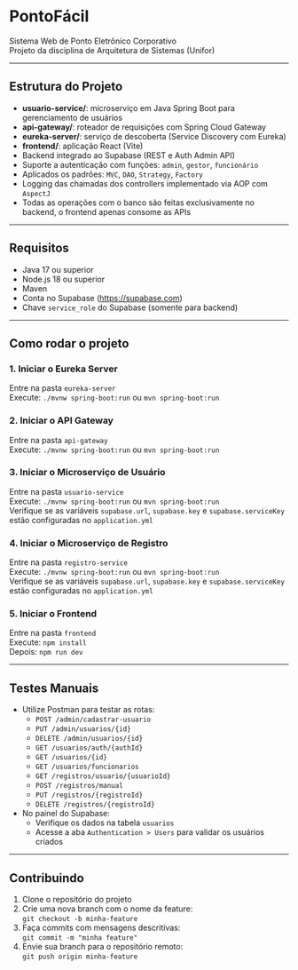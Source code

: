 # PontoFácil

Sistema Web de Ponto Eletrônico Corporativo  
Projeto da disciplina de Arquitetura de Sistemas (Unifor)

---

## Estrutura do Projeto

- **usuario-service/**: microserviço em Java Spring Boot para gerenciamento de usuários  
- **api-gateway/**: roteador de requisições com Spring Cloud Gateway  
- **eureka-server/**: serviço de descoberta (Service Discovery com Eureka)  
- **frontend/**: aplicação React (Vite)  
- Backend integrado ao Supabase (REST e Auth Admin API)  
- Suporte a autenticação com funções: `admin`, `gestor`, `funcionário`  
- Aplicados os padrões: `MVC`, `DAO`, `Strategy`, `Factory`
- Logging das chamadas dos controllers implementado via AOP com `AspectJ`
- Todas as operações com o banco são feitas exclusivamente no backend, o frontend apenas consome as APIs

---

## Requisitos

- Java 17 ou superior  
- Node.js 18 ou superior  
- Maven  
- Conta no Supabase (https://supabase.com)  
- Chave `service_role` do Supabase (somente para backend)

---

## Como rodar o projeto

### 1. Iniciar o Eureka Server

Entre na pasta `eureka-server`  
Execute: `./mvnw spring-boot:run` ou `mvn spring-boot:run`

### 2. Iniciar o API Gateway

Entre na pasta `api-gateway`  
Execute: `./mvnw spring-boot:run` ou `mvn spring-boot:run`

### 3. Iniciar o Microserviço de Usuário

Entre na pasta `usuario-service`  
Execute: `./mvnw spring-boot:run` ou `mvn spring-boot:run`  
Verifique se as variáveis `supabase.url`, `supabase.key` e `supabase.serviceKey` estão configuradas no `application.yml`

### 4. Iniciar o Microserviço de Registro

Entre na pasta `registro-service`  
Execute: `./mvnw spring-boot:run` ou `mvn spring-boot:run`  
Verifique se as variáveis `supabase.url`, `supabase.key` e `supabase.serviceKey` estão configuradas no `application.yml`

### 5. Iniciar o Frontend

Entre na pasta `frontend`  
Execute: `npm install`  
Depois: `npm run dev`

---

## Testes Manuais

- Utilize Postman para testar as rotas:
  - `POST /admin/cadastrar-usuario`
  - `PUT /admin/usuarios/{id}`
  - `DELETE /admin/usuarios/{id}`
  - `GET /usuarios/auth/{authId}`
  - `GET /usuarios/{id}`
  - `GET /usuarios/funcionarios`
  - `GET /registros/usuario/{usuarioId}`
  - `POST /registros/manual`
  - `PUT /registros/{registroId}`
  - `DELETE /registros/{registroId}`
- No painel do Supabase:
  - Verifique os dados na tabela `usuarios`
  - Acesse a aba `Authentication > Users` para validar os usuários criados

---

## Contribuindo

1. Clone o repositório do projeto  
2. Crie uma nova branch com o nome da feature:  
   `git checkout -b minha-feature`  
3. Faça commits com mensagens descritivas:  
   `git commit -m "minha feature"`  
4. Envie sua branch para o repositório remoto:  
   `git push origin minha-feature`

